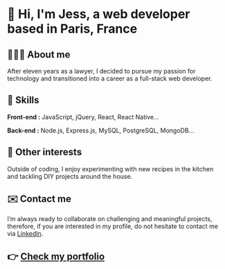 # 👋 Hi, I'm Jess, a web developer based in Paris, France

## 👩🏽‍💻 About me
After eleven years as a lawyer, I decided to pursue my passion for technology and transitioned into a career as a full-stack web developer.

## 🌱 Skills

**Front-end :** JavaScript, jQuery, React, React Native... 

**Back-end :** Node.js, Express.js, MySQL, PostgreSQL, MongoDB...

## 💞️ Other interests
Outside of coding, I enjoy experimenting with new recipes in the kitchen and tackling DIY projects around the house.

## ✉️ Contact me
I’m always ready to collaborate on challenging and meaningful projects, therefore, if you are interested in my profile, do not hesitate to contact me via [LinkedIn](https://www.linkedin.com/in/jessica-elessa/).

## 👉 [Check my portfolio](https://)
